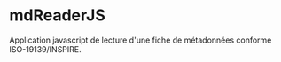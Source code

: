 mdReaderJS
==========

Application javascript de lecture d'une fiche de métadonnées conforme ISO-19139/INSPIRE.
